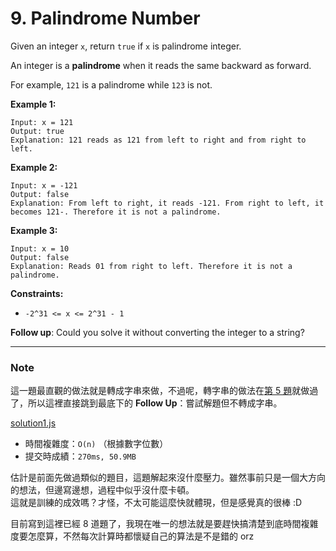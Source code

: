 # 9. Palindrome Number

Given an integer `x`, return `true` if `x` is palindrome integer.

An integer is a **palindrome** when it reads the same backward as forward.

For example, `121` is a palindrome while `123` is not.
 

**Example 1:**
```
Input: x = 121
Output: true
Explanation: 121 reads as 121 from left to right and from right to left.
```

**Example 2:**
```
Input: x = -121
Output: false
Explanation: From left to right, it reads -121. From right to left, it becomes 121-. Therefore it is not a palindrome.
```

**Example 3:**
```
Input: x = 10
Output: false
Explanation: Reads 01 from right to left. Therefore it is not a palindrome.
```

**Constraints:**
* `-2^31 <= x <= 2^31 - 1`
 

**Follow up**: Could you solve it without converting the integer to a string?


***
### Note

這一題最直觀的做法就是轉成字串來做，不過呢，轉字串的做法在[第 5 題](../../Medium/5.%20Longest%20Palindromic%20Substring/readme.md)就做過了，所以這裡直接跳到最底下的 **Follow Up**：嘗試解題但不轉成字串。

[solution1.js](solution1.js)
* 時間複雜度：`O(n)` （根據數字位數）
* 提交時成績：`270ms, 50.9MB`


估計是前面先做過類似的題目，這題解起來沒什麼壓力。雖然事前只是一個大方向的想法，但邊寫邊想，過程中似乎沒什麼卡頓。  
這就是訓練的成效嗎？才怪，不太可能這麼快就體現，但是感覺真的很棒 :D

目前寫到這裡已經 8 道題了，我現在唯一的想法就是要趕快搞清楚到底時間複雜度要怎麼算，不然每次計算時都懷疑自己的算法是不是錯的 orz